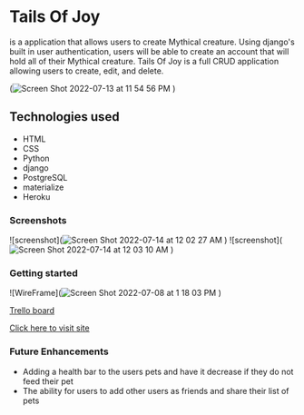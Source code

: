 # Tails Of Joy 
is a application that allows users to create Mythical creature. Using django's built in user authentication, users will be able to 
create an account that will hold all of their Mythical creature. Tails Of Joy is a full CRUD 
application allowing users to create, edit, and delete.

(![Screen Shot 2022-07-13 at 11 54 56 PM](https://user-images.githubusercontent.com/103546768/178894905-28611816-9891-431a-937c-70bdd5866705.png)
)

## Technologies used
* HTML
* CSS
* Python
* django 
* PostgreSQL
* materialize
* Heroku

### Screenshots
![screenshot](![Screen Shot 2022-07-14 at 12 02 27 AM](https://user-images.githubusercontent.com/103546768/178895818-4c1bfe5d-6f84-4ecb-b77b-a15528c46cfd.png)
)
![screenshot](![Screen Shot 2022-07-14 at 12 03 10 AM](https://user-images.githubusercontent.com/103546768/178895865-a59aec94-3cf5-453b-8553-26efb2cf1d34.png)
)

### Getting started
![WireFrame](![Screen Shot 2022-07-08 at 1 18 03 PM](https://user-images.githubusercontent.com/103546768/178890511-9747650e-8060-406b-bb9d-a3e934c51028.png)
)

[Trello board](https://trello.com/invite/b/6wutKFMZ/2ac19357e5da28ab87d96f2bef8dfacb/tails-of-joy) 

[Click here to visit site]() 

### Future Enhancements
* Adding a health bar to the users pets and have it decrease if they do not feed their pet
* The ability for users to add other users as friends and share their list of pets
